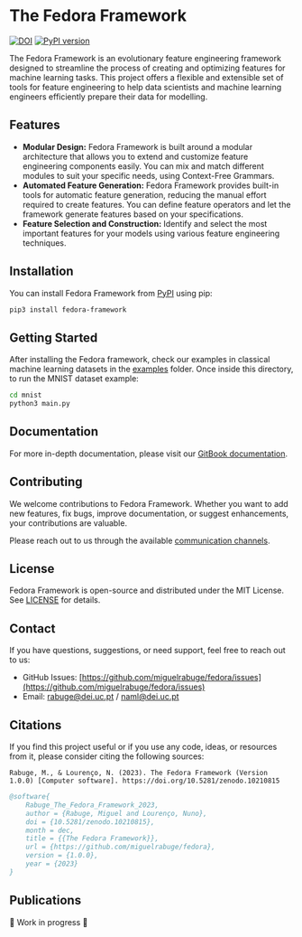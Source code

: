 # The Fedora Framework

[![DOI](https://zenodo.org/badge/DOI/10.5281/zenodo.10210815.svg)](https://doi.org/10.5281/zenodo.10210815)
[![PyPI version](https://badge.fury.io/py/fedora-framework.svg)](https://badge.fury.io/py/fedora-framework)

The Fedora Framework is an evolutionary feature engineering framework designed to streamline the process of creating and optimizing features for machine learning tasks. This project offers a flexible and extensible set of tools for feature engineering to help data scientists and machine learning engineers efficiently prepare their data for modelling.

## Features

* **Modular Design:** Fedora Framework is built around a modular architecture that allows you to extend and customize feature engineering components easily. You can mix and match different modules to suit your specific needs, using Context-Free Grammars.
* **Automated Feature Generation:** Fedora Framework provides built-in tools for automatic feature generation, reducing the manual effort required to create features. You can define feature operators and let the framework generate features based on your specifications.
* **Feature Selection and Construction:** Identify and select the most important features for your models using various feature engineering techniques.

## Installation

You can install Fedora Framework from [PyPI](https://pypi.org/project/fedora-framework/) using pip:

```bash
pip3 install fedora-framework
```

## Getting Started

After installing the Fedora framework, check our examples in classical machine learning datasets in the [examples](https://github.com/miguelrabuge/fedora/tree/main/examples) folder. Once inside this directory, to run the MNIST dataset example:

```bash
cd mnist
python3 main.py
```

## Documentation

For more in-depth documentation, please visit our [GitBook documentation](https://miguelrabuge.gitbook.io/fedora/).

## Contributing

We welcome contributions to Fedora Framework. Whether you want to add new features, fix bugs, improve documentation, or suggest enhancements, your contributions are valuable.

Please reach out to us through the available [communication channels](./#contact).

## License

Fedora Framework is open-source and distributed under the MIT License. See [LICENSE](../LICENSE/) for details.

## Contact

If you have questions, suggestions, or need support, feel free to reach out to us:

* GitHub Issues: [https://github.com/miguelrabuge/fedora/issues](https://github.com/miguelrabuge/fedora/issues)
* Email: [rabuge@dei.uc.pt](mailto:rabuge@dei.uc.pt) / [naml@dei.uc.pt](mailto:naml@dei.uc.pt)

## Citations

If you find this project useful or if you use any code, ideas, or resources from it, please consider citing the following sources:

```
Rabuge, M., & Lourenço, N. (2023). The Fedora Framework (Version 1.0.0) [Computer software]. https://doi.org/10.5281/zenodo.10210815
```

```bibtex
@software{
    Rabuge_The_Fedora_Framework_2023,
    author = {Rabuge, Miguel and Lourenço, Nuno},
    doi = {10.5281/zenodo.10210815},
    month = dec,
    title = {{The Fedora Framework}},
    url = {https://github.com/miguelrabuge/fedora},
    version = {1.0.0},
    year = {2023}
}
```

## Publications

🚧 Work in progress 🚧